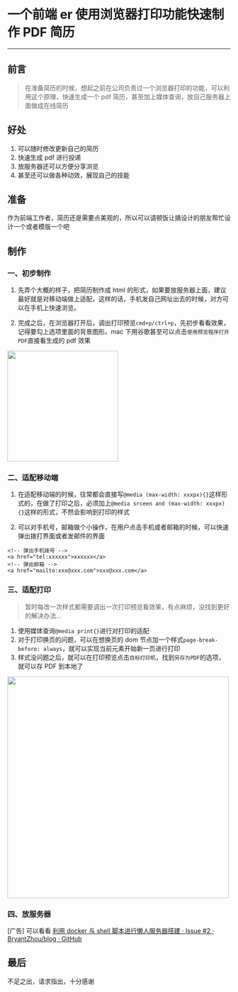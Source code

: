 # 一个前端 er 使用浏览器打印功能快速制作 PDF 简历

---

## 前言

> 在准备简历的时候，想起之前在公司负责过一个浏览器打印的功能，可以利用这个原理，快速生成一个 pdf 简历，甚至加上媒体查询，放自己服务器上面做成在线简历

## 好处

1. 可以随时修改更新自己的简历
2. 快速生成 pdf 进行投递
3. 放服务器还可以方便分享浏览
4. 甚至还可以做各种动效，展现自己的技能

## 准备

作为前端工作者，简历还是需要点美观的，所以可以请顿饭让搞设计的朋友帮忙设计一个或者模版一个吧

## 制作

### 一、初步制作

1. 先弄个大概的样子，把简历制作成 html 的形式，如果要放服务器上面，建议最好就是对移动端做上适配，这样的话，手机发自己网址出去的时候，对方可以在手机上快速浏览。

2. 完成之后，在浏览器打开后，调出打印预览`cmd+p/ctrl+p`，先初步看看效果，记得要勾上选项里面的背景图形。mac 下用谷歌甚至可以点击`使用预览程序打开PDF`直接看生成的 pdf 效果

<img width="250" src="https://course-wx-app.oss-cn-hangzhou.aliyuncs.com/1bca165ab5764d5e9f6a71f580ca8628.jpeg" alt="" />

### 二、适配移动端

1. 在适配移动端的时候，往常都会直接写`@media (max-width: xxxpx){}`这样形式的，在做了打印之后，必须加上`@media srceen and (max-width: xxxpx){}`这样的形式，不然会影响到打印的样式

2. 可以对手机号，邮箱做个小操作，在用户点击手机或者邮箱的时候，可以快速弹出拨打界面或者发邮件的界面

```html;
<!-- 弹出手机拨号 -->
<a href="tel:xxxxxx">xxxxxx</a>
<!-- 弹出邮箱 -->
<a href="mailto:xxx@xxx.com">xxx@xxx.com</a>
```

### 三、适配打印

> 暂时每改一次样式都需要调出一次打印预览看效果，有点麻烦，没找到更好的解决办法...

1. 使用媒体查询`@media print{}`进行对打印的适配
2. 对于打印换页的问题，可以在想换页的 dom 节点加一个样式`page-break-before: always`，就可以实现当前元素开始新一页进行打印
3. 样式没问题之后，就可以在打印预览点击`目标打印机`，找到`另存为PDF`的选项，就可以存 PDF 到本地了

<img width="500" src="https://course-wx-app.oss-cn-hangzhou.aliyuncs.com/dd59972056da47788b121a0ad30f3ca0.jpeg" alt="" />

### 四、放服务器

[广告] 可以看看 [利用 docker 与 shell 脚本进行懒人服务器搭建 · Issue #2 · BryantZhou/blog · GitHub](https://github.com/BryantZhou/blog/issues/2)

## 最后

不足之出，请求指出，十分感谢
